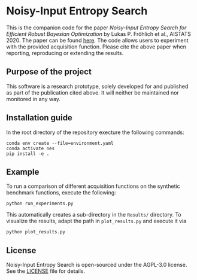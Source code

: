 # Noisy-Input Entropy Search

This is the companion code for the paper *Noisy-Input Entropy Search for Efficient Robust Bayesian Optimization* by Lukas P. Fröhlich et al., AISTATS 2020. The paper can be found [here](http://proceedings.mlr.press/v108/frohlich20a.html). The code allows users to experiment with the provided acquisition function. Please cite the above paper when reporting, reproducing or extending the results.

## Purpose of the project

This software is a research prototype, solely developed for and published as part of the publication cited above. It will neither be maintained nor monitored in any way.

## Installation guide

In the root directory of the repository execture the following commands:

```shell
conda env create --file=environment.yaml
conda activate nes
pip install -e .
```

## Example

To run a comparison of different acquisition functions on the synthetic benchmark functions, execute the following:

```shell
python run_experiments.py
```

This automatically creates a sub-directory in the `Results/` directory. To visualize the results, adapt the path in `plot_results.py` and execute it via

```shell
python plot_results.py
```

## License

Noisy-Input Entropy Search is open-sourced under the AGPL-3.0 license. See the [LICENSE](LICENSE.md) file for details.

